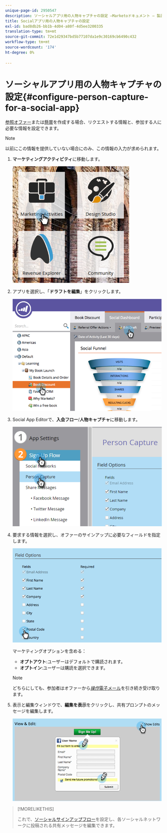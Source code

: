 ```yaml
---
unique-page-id: 2950547
description: ソーシャルアプリ用の人物キャプチャの設定 —Marketoドキュメント — 製品ドキュメント
title: Socialアプリ用の人物キャプチャの設定
exl-id: bad8db26-bb1b-4d04-a80f-4d5ee3200335
translation-type: tm+mt
source-git-commit: 72e1d29347bd5b77107da1e9c30169cb6490c432
workflow-type: tm+mt
source-wordcount: '174'
ht-degree: 0%

---
```


# ソーシャルアプリ用の人物キャプチャの設定{#configure-person-capture-for-a-social-app}

[参照オファー](/help/marketo/product-docs/demand-generation/social/referral-offers/create-a-referral-offer.md)または[懸賞](/help/marketo/product-docs/demand-generation/social/sweepstakes/create-sweepstakes.md)を作成する場合、リクエストする情報と、参加する人に必要な情報を設定できます。

>[!NOTE]
>
>以前にこの情報を提供していない場合にのみ、この情報の入力が求められます。

1. **マーケティングアクティビティ**&#x200B;に移動します。

   ![](assets/ma-2.png)

1. アプリを選択し、「**ドラフトを編集**」をクリックします。

   ![](assets/image2014-9-22-10-3a57-3a57.png)

1. Social App Editorで、**入会フロー**/**人物キャプチャ**&#x200B;に移動します。

   ![](assets/three-1.png)

1. 要求する情報を選択し、オファーのサインアップに必要なフィールドを指定します。

   ![](assets/image2014-9-22-10-58-24.png)

   マーケティングオプションを含める：

   * **オプトアウト**:ユーザーはデフォルトで購読されます。
   * **オプトイン**:ユーザーは購読を選択できます。

   >[!NOTE]
   >
   >どちらにしても、参加者はオファーから&#x200B;[_操作_&#x200B;電子メール](/help/marketo/product-docs/email-marketing/general/functions-in-the-editor/make-an-email-operational.md)を引き続き受け取ります。

1. 表示と編集ウィンドウで、**編集を表示**&#x200B;をクリックし、共有プロンプトのメッセージを編集します。

   ![](assets/image2014-9-22-11-3a2-3a56.png)

>[!MORELIKETHIS]
>
>これで、[ソーシャルサインアップフロー](/help/marketo/product-docs/demand-generation/social/configuring-social-actions/configure-social-sign-up-share-flow.md)を設定し、各ソーシャルネットワークに投稿される共有メッセージを編集できます。
